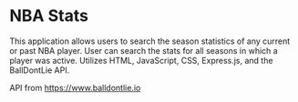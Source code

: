 # NBA Stats

This application allows users to search the season statistics of any current or past NBA player. User can search the stats for all seasons in which a player was active.
Utilizes HTML, JavaScript, CSS, Express.js, and the BallDontLie API.

API from https://www.balldontlie.io
